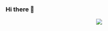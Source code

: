 ### Hi there 👋

<p align="center">
  <img src ="https://github-readme-stats.vercel.app/api?username=marchdz&show_icons=true&count_private=true&theme=default&hide_border=true&hide=issues,contribs">
</p>

<!--
**marchdz/marchdz** is a ✨ _special_ ✨ repository because its `README.md` (this file) appears on your GitHub profile.

Here are some ideas to get you started:

- 🔭 I’m currently working on ...
- 🌱 I’m currently learning ...
- 👯 I’m looking to collaborate on ...
- 🤔 I’m looking for help with ...
- 💬 Ask me about ...
- 📫 How to reach me: ...
- 😄 Pronouns: ...
- ⚡ Fun fact: ...
-->
